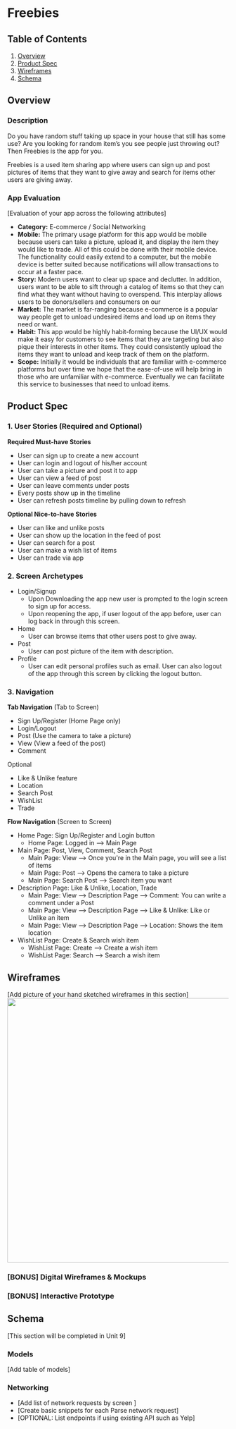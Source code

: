 # Freebies

## Table of Contents
1. [Overview](#Overview)
2. [Product Spec](#Product-Spec)
3. [Wireframes](#Wireframes)
4. [Schema](#Schema)

## Overview
### Description
Do you have random stuff taking up space in your house that still has some use? Are you looking for random item’s you see people just throwing out? Then Freebies is the app for you.

Freebies is a used item sharing app where users can sign up and post pictures of items that they want to give away and search for items other users are giving away.


### App Evaluation
[Evaluation of your app across the following attributes]
- **Category:** E-commerce / Social Networking
- **Mobile:** The primary usage platform for this app would be mobile because users can take a picture, upload it, and display the item they would like to trade. All of this could be done with their mobile device. The functionality could easily extend to a computer, but the mobile device is better suited because notifications will allow transactions to occur at a faster pace.
- **Story:**  Modern users want to clear up space and declutter. In addition, users want to be able to sift through a catalog of items so that they can find what they want without having to overspend. This interplay allows users to be donors/sellers and consumers on our
- **Market:** The market is far-ranging because e-commerce is a popular way people get to unload undesired items and load up on items they need or want.
- **Habit:** This app would be highly habit-forming because the UI/UX would make it easy for customers to see items that they are targeting but also pique their interests in other items. They could consistently upload the items they want to unload and keep track of them on the platform.
- **Scope:** Initially it would be individuals that are familiar with e-commerce platforms but over time we hope that the ease-of-use will help bring in those who are unfamiliar with e-commerce. Eventually we can facilitate this service to businesses that need to unload items.

## Product Spec

### 1. User Stories (Required and Optional)

**Required Must-have Stories**

* User can sign up to create a new account
* User can login and logout of his/her account
* User can take a picture and post it to app 
* User can view a feed of post 
* User can leave comments under posts
* Every posts show up in the timeline
* User can refresh posts timeline by pulling down to refresh


**Optional Nice-to-have Stories**

* User can like and unlike posts
* User can show up the location in the feed of post
* User can search for a post
* User can make a wish list of items
* User can trade via app

### 2. Screen Archetypes

* Login/Signup
  * Upon Downloading the app new user is prompted to the login screen to sign up for access.
  * Upon reopening the app, if user logout of the app before, user can log back in through this screen.
* Home 
  * User can browse items that other users post to give away.
* Post
  * User can post picture of the item with description.
* Profile
  * User can edit personal profiles such as email. User can also logout of the app through this screen by clicking the logout button.
    

### 3. Navigation

**Tab Navigation** (Tab to Screen)

* Sign Up/Register (Home Page only)
* Login/Logout
* Post (Use the camera to take a picture)
* View (View a feed of the post)
* Comment

Optional
* Like & Unlike feature
* Location
* Search Post 
* WishList
* Trade


**Flow Navigation** (Screen to Screen)

* Home Page: Sign Up/Register and Login button
    * Home Page: Logged in --> Main Page
* Main Page: Post, View, Comment, Search Post
    * Main Page: View --> Once you're in the Main page, you will see a list of items
    * Main Page: Post --> Opens the camera to take a picture
    * Main Page: Search Post --> Search item you want
* Description Page: Like & Unlike, Location, Trade
    * Main Page: View --> Description Page --> Comment: You can write a comment under a Post
    * Main Page: View --> Description Page --> Like & Unlike: Like or Unlike an item 
    * Main Page: View --> Description Page --> Location: Shows the item location
* WishList Page: Create & Search wish item
    * WishList Page: Create --> Create a wish item
    * WishList Page: Search --> Search a wish item



## Wireframes
[Add picture of your hand sketched wireframes in this section]
<img src="YOUR_WIREFRAME_IMAGE_URL" width=600>

### [BONUS] Digital Wireframes & Mockups

### [BONUS] Interactive Prototype

## Schema
[This section will be completed in Unit 9]
### Models
[Add table of models]
### Networking
- [Add list of network requests by screen ]
- [Create basic snippets for each Parse network request]
- [OPTIONAL: List endpoints if using existing API such as Yelp]